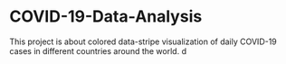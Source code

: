 # COVID-19-Data-Analysis
This project is about colored data-stripe visualization of daily COVID-19 cases in different countries around the world. d
